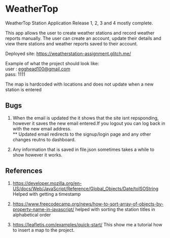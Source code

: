 # WeatherTop 
WeatherTop Station Application
Release 1, 2, 3 and 4 mostly complete.


This app allows the user to create weather stations and record weather reports manually.
The user can create an account, update their details and view there stations and weather reports saved to their account.

Deployed site: https://weatherstation-assignment.glitch.me/


Example of what the project should look like:<br>
user : egghead100@gmail.com<br>
pass: 1111

The map is hardcoded with locations and does not update when a new station is entered


## Bugs

1) When the email is updated the it shows that the site isnt repsponding, however it saves the new email entered.If you logout you can log back in with the new email address.
<br>** Updated email redirects to the signup/login page and any other changes reutns to dashboard.

2) Any information that is saved in file.json sometimes takes a while to show however it works.

## References

1) https://developer.mozilla.org/en-US/docs/Web/JavaScript/Reference/Global_Objects/Date/toISOString Helped with getting a timestamp 

2) https://www.freecodecamp.org/news/how-to-sort-array-of-objects-by-property-name-in-javascript/ helped with sorting the station titles in alphabetical order

3) https://leafletjs.com/examples/quick-start/ This show me a tutorial how to insert a map to the project.